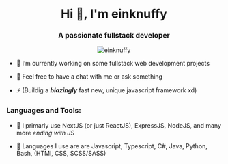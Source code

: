 <h1 align="center">Hi 👋, I'm einknuffy</h1>
<h3 align="center">A passionate fullstack developer</h3>

<p align="center"> <img src="https://komarev.com/ghpvc/?username=einknuffy&label=Profile%20views&color=0e75b6&style=flat" alt="einknuffy" /> </p>


- 🔭 I’m currently working on some fullstack web development projects

- 💬 Feel free to have a chat with me or ask something

- ⚡ (Buildig a ***blazingly*** fast new, unique javascript framework xd)



<h3 align="left">Languages and Tools:</h3>

- 📢 I primarly use NextJS (or just ReactJS), ExpressJS, NodeJS, and many more *ending with JS*

- 🏁 Languages I use are are Javascript, Typescript, C#, Java, Python, Bash, (HTMl, CSS, SCSS/SASS)
